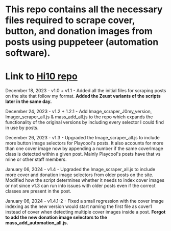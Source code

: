 # This repo contains all the necessary files required to scrape cover, button, and donation images from posts using puppeteer (automation software).

# Link to [Hi10 repo](https://github.com/xlordnoro/xlordnoro.github.io)

December 18, 2023 - v1.0 + v1.1 - Added all the initial files for scraping posts on the site that follow my format. **Added the Zeust variants of the scripts later in the same day.**

December 24, 2023 - v1.2 + 1.2.1 - Add Image_scraper_J0my_version, Imager_scraper_all.js & mass_add_all.js to the repo which expands the functionality of the original versions by including every selector I could find in use by posts.

December 26, 2023 - v1.3 - Upgraded the Image_scraper_all.js to include more button image selectors for Playcool's posts. It also accounts for more than one cover image now by appending a number if the same coverImage class is detected within a given post. Mainly Playcool's posts have that vs mine or other staff members.

January 06, 2024 - v1.4 - Upgraded the Image_scraper_all.js to include more cover and donation image selectors from older posts on the site. Modified how the script determines whether it needs to index cover images or not since v1.3 can run into issues with older posts even if the correct classes are present in the post.

January 06, 2024 - v1.4.1-2 - Fixed a small regression with the cover image indexing as the new version would start naming the first file as cover1 instead of cover when detecting multiple cover images inside a post. **Forgot to add the new donation image selectors to the mass_add_automation_all.js.**